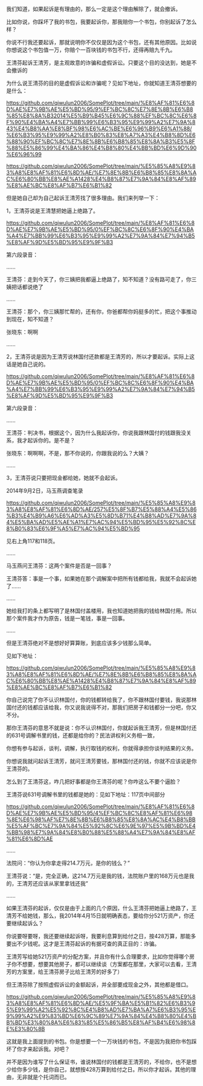 我们知道，如果起诉是有理由的，那么一定是这个理由解除了，就会撤诉。

比如你说，你踩坏了我的书包，我要起诉你，那我赔你一个书包，你别起诉了怎么样？

你说不行我还要起诉，那就说明你不仅仅是因为这个书包，还有其他原因。比如说你想说这个书包值一万，你赔个一百块钱的书包不行，还得再赔九千九。

王清芬起诉王清芳，是主观故意的诈骗和虚假诉讼。只要这个目的没达到，她是不会撤诉的

为什么说王清芬的目的是虚假诉讼和诈骗呢？见如下地址，你就知道王清芬想要的是什么：

https://github.com/qiwulun2006/SomePlot/tree/main/%E8%AF%81%E6%8D%AE%E7%9B%AE%E5%BD%95/9%EF%BC%8C%E7%8E%8B%E6%B8%85%E8%8A%B32014%E5%B9%B45%E6%9C%88%EF%BC%8C%E6%8F%90%E4%BA%A4%E7%BB%99%E6%B3%95%E9%99%A2%E7%9A%843%E4%B8%AA%E8%BF%98%E6%AC%BE%E6%96%B9%E6%A1%88/%E6%B3%95%E9%99%A2%E8%B0%83%E8%A7%A3%E4%B8%8D%E6%88%90%EF%BC%8C%E7%8E%8B%E6%B8%85%E8%8A%B3%E5%8F%88%E5%86%99%E4%BA%86%E4%B8%80%E4%BB%BD%E6%9D%90%E6%96%99

https://github.com/qiwulun2006/SomePlot/tree/main/%E5%85%A8%E9%83%A8%E8%AF%81%E6%8D%AE/%E7%8E%8B%E6%B8%85%E8%8A%AC%E6%80%BB%E8%AE%A1428%E4%B8%87%E7%9A%84%E8%AF%89%E8%AE%BC%E8%AF%B7%E6%B1%82

但是她自己却为自己起诉王清芳找了很多理由。我们来列举一下：


1，王清芬说是王清慧把她逼上绝路了。

https://github.com/qiwulun2006/SomePlot/tree/main/%E8%AF%81%E6%8D%AE%E7%9B%AE%E5%BD%95/0%EF%BC%8C%E6%8F%90%E4%BA%A4%E7%BB%99%E6%B3%95%E9%99%A2%E7%9A%84%E7%94%B5%E8%AF%9D%E5%BD%95%E9%9F%B3

第六段录音：

......

王清芬：走到今天了，你三姨把我都逼上绝路了，知不知道？没有路可走了，你三姨把话都说绝了

......

王清芬：那个，你三姨那忙帮的，还有你，你爸都帮你妈挺多的忙，把这个事推动到现在，知不知道？

张晓东：啊啊

......


2，王清芬说是因为王清芳说林国付还款都是王清芳的，所以才要起诉。实际上这话是她自己说的。

https://github.com/qiwulun2006/SomePlot/tree/main/%E8%AF%81%E6%8D%AE%E7%9B%AE%E5%BD%95/0%EF%BC%8C%E6%8F%90%E4%BA%A4%E7%BB%99%E6%B3%95%E9%99%A2%E7%9A%84%E7%94%B5%E8%AF%9D%E5%BD%95%E9%9F%B3

第六段录音：

......

王清芬：判决书，根据这个，因为什么我起诉你，你说我跟林国付的钱跟我没关系，我才起诉你的。是不是？

张晓东：啊啊啊，不是，那不你说的，你跟我说的么？大姨？

......



3，王清芬说只要把现金都给她，她就不会起诉。

2014年9月2日，马玉燕调查笔录

https://github.com/qiwulun2006/SomePlot/tree/main/%E5%85%A8%E9%83%A8%E8%AF%81%E6%8D%AE/257%E5%8F%B7%E5%88%A4%E5%86%B3%E4%B9%A6%E6%AD%A3%E5%8D%B71%E4%B8%AD%E7%9A%84%E5%BA%AD%E5%AE%A1%E7%AC%94%E5%BD%95%E5%92%8C%E8%B0%83%E6%9F%A5%E7%AC%94%E5%BD%95

见右上角117和118页。

......

马玉燕问王清芬：这两个案件是否是一回事？

王清芬答：事是一个事，如果她在那个调解案中把所有钱都给我，我就不会起诉她了......

......

她给我打的条上都写明了是林国付盖楼用，我也知道她把我的钱给林国付用。所以那个案件我才作为原告，钱是一笔钱，事是一回事。

......


但是王清芬绝对不是想好好算算账，到底应该多少钱那么简单。

见如下地址：

https://github.com/qiwulun2006/SomePlot/tree/main/%E5%85%A8%E9%83%A8%E8%AF%81%E6%8D%AE/%E7%8E%8B%E6%B8%85%E8%8A%AC%E6%80%BB%E8%AE%A1428%E4%B8%87%E7%9A%84%E8%AF%89%E8%AE%BC%E8%AF%B7%E6%B1%82

你自己说完了你不认识林国付，你的钱都转给我了，你不跟林国付要钱，我说那林国付还的钱都应该给我，你又说我说得不对，那我们把房子和钱都分一分吧，你又不分。

那你王清芬的意思不就是说：你不认识林国付，你就起诉我王清芳，但是林国付还的631号调解书里的钱，还都是给你的？民法讲权利义务相一致，

你想有参与起诉，谈判，调解，执行取钱的权利，你就得承担你谈判结果的义务。

你想说我就问起诉王清芳，就问王清芳要钱，那林国付还的钱，你就不应该说是你王清芬的。

怎么到了王清芬这，咋几把好事都是你王清芬的呢？你咋这么不要个逼脸？

王清芬说631号调解书里的钱都是她的：见如下地址：117页中间部分

https://github.com/qiwulun2006/SomePlot/tree/main/%E8%AF%81%E6%8D%AE%E7%9B%AE%E5%BD%95/4%EF%BC%8C%E8%AF%81%E6%98%8E%E6%98%AF%E7%8E%8B%E6%B8%85%E8%8A%AC%E4%B8%BB%E5%AF%BC%E7%9A%84%E5%92%8C%E6%9E%97%E5%9B%BD%E4%BB%98%E7%9A%84%E8%B0%88%E5%88%A4%E7%9A%84%E8%AF%81%E6%8D%AE

......

法院问：“你认为你拿走得214.7万元，是你的钱么？”

王清芬说：“是，完全正确，这214.7万元是我的钱，法院账户里的168万元也是我的，王清芳还应该从家里拿钱还我”

......


如果王清芬的起诉，仅仅是由于上面的几个原因，什么王清芬把她逼上绝路了，王清芳不给她钱，那么，我2014年4月15日就明确表态，要给你分521万资产，你还要继续起诉么？

你说要呀要呀，我还要继续起诉呀，我要利息算到给付之日，按428万算，那能多要出不少钱呢。这才是王清芬起诉的有据可查的真正目的：诈骗。

王清芳写给她521万资产的分配方案，并且你有什么合理要求，比如你觉得哪个房子你不想要，想要其他房子，都可以继续谈（方案都在那里，大家可以去看，王清芳的方案里，给王清芬房子比给王清芳的好多了）

但王清芬除了按照虚假诉讼的金额起诉，并全部要成现金之外，其他都是借口。

https://github.com/qiwulun2006/SomePlot/tree/main/%E5%85%A8%E9%83%A8%E8%AF%81%E6%8D%AE/%E5%9F%BA%E5%B1%82%E6%B3%95%E9%99%A2%E5%92%8C%E4%B8%AD%E7%BA%A7%E6%B3%95%E9%99%A2%E9%83%BD%E6%9C%89%E7%9A%84%E4%B8%80%E4%BB%BD%E3%80%8A%E6%83%85%E5%86%B5%E8%AF%B4%E6%98%8E%E3%80%8B

这就是我上面提到的书包。你是想要一个一万块钱的书包，不是因为我把你书包踩坏了你才来起诉我。对吧？

并不是因为谁写了什么保证书，谁说林国付的钱都是王清芳的，不给你，也不是想少给你多少钱，是你自己，就想按428万算到给付之日。所以你才起诉。其他的理由，无非就是个托词而已。
